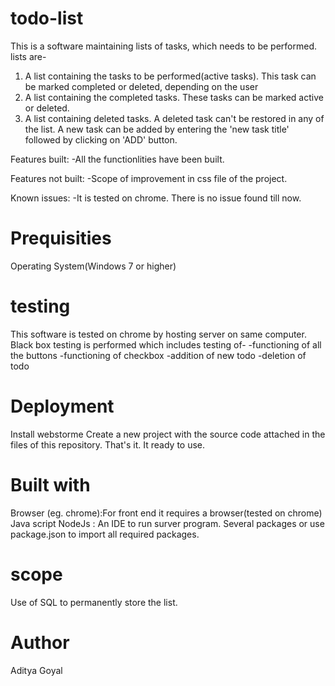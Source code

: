 # todo-list
This is a software maintaining lists of tasks, which needs to be performed.
lists are-
 1. A list containing the tasks to be performed(active tasks). This task can be marked completed or deleted, depending on the user
 2. A list containing the completed tasks. These tasks can be marked active or deleted.
 3. A list containing deleted tasks. A deleted task can't be restored in any of the list.
A new task can be added by entering the 'new task title' followed by clicking on 'ADD' button.

Features built:
-All the functionlities have been built.

Features not built:
-Scope of improvement in css file of the project.

Known issues:
-It is tested on chrome. There is no issue found till now.

# Prequisities 
Operating System(Windows 7 or higher) 

# testing
This software is tested on chrome by hosting server on same computer.
Black box testing is performed which includes testing of-
  -functioning of all the buttons
  -functioning of checkbox 
  -addition of new todo
  -deletion of todo

# Deployment
Install webstorme
Create a new project with the source code attached in the files of this repository.
That's it. It ready to use.

# Built with
Browser (eg. chrome):For front end it requires a browser(tested on chrome)
Java script
NodeJs : An IDE to run surver program.
Several packages or use package.json to import all required packages.

# scope
Use of SQL to permanently store the list.

# Author
Aditya Goyal

